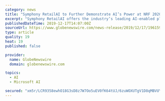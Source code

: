 ```yaml
---
category: news
title: "Symphony RetailAI to Further Demonstrate AI’s Power at NRF 2020"
excerpt: "Symphony RetailAI offers the industry’s leading AI-enabled platform accompanied by a suite of customer-centric solutions ... 25 global grocery retailers and 25 of the top 25 global CPG manufacturers – all through the Microsoft Azure Cloud. Symphony RetailAI is a SymphonyAI company."
publishedDateTime: 2019-12-17T14:07:00Z
sourceUrl: https://www.globenewswire.com/news-release/2019/12/17/1961598/0/en/Symphony-RetailAI-to-Further-Demonstrate-AI-s-Power-at-NRF-2020.html
type: article
quality: 19
heat: 19
published: false

provider:
  name: GlobeNewswire
  domain: globenewswire.com

topics:
  - AI
  - Microsoft AI

secured: "xm5r/LCR9358ewhO18G3sD8z7W7Oo5uEV0fK64tUJ/6zuWOXUTgV1D8qMBVUYd4yePtsmq4zMtYt6/s2O2fmnajI0sPlscZpmwwvnbOcb/K20GNjxU39XcLR7n3WQgc5TdXQ2SBzKrLnL6DLKtM6l1aBeFKcKZ7WuSgezByDLqSfLGcVz9e34RM6HDWzvu6F56TQQxqYt/ulEjIbtQ5vl6C2mraBv8tJcevgTYzapWrqo3vJ3V4s7XGYvoY4L0gry4tBM5Xp4HzNPSX6AuZwHw==;N4N8A69NymFcXH2USUpT2g=="
---
```


